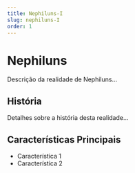 ```yaml
---
title: Nephiluns-I
slug: nephiluns-I
order: 1
---
```


# Nephiluns

Descrição da realidade de Nephiluns...

## História

Detalhes sobre a história desta realidade...

## Características Principais

- Característica 1
- Característica 2
